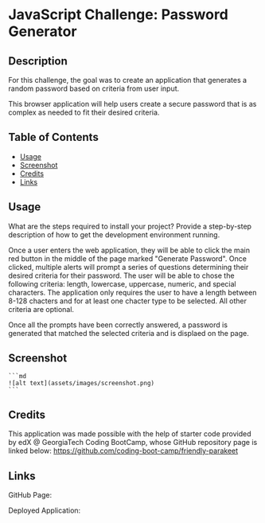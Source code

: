 # JavaScript Challenge: Password Generator

## Description

For this challenge, the goal was to create an application that generates a random password based on criteria from user input. 

This browser application will help users create a secure password that is as complex as needed to fit their desired criteria. 

## Table of Contents

- [Usage](#usage)
- [Screenshot](#screenshot)
- [Credits](#credits)
- [Links](#links)

## Usage

What are the steps required to install your project? Provide a step-by-step description of how to get the development environment running.

Once a user enters the web application, they will be able to click the main red button in the middle of the page marked "Generate Password". Once clicked, multiple alerts will prompt a series of questions determining their desired criteria for their password. The user will be able to chose the following criteria: length, lowercase, uppercase, numeric, and special characters. The application only requires the user to have a length between 8-128 chacters and for at least one chacter type to be selected. All other criteria are optional. 

Once all the prompts have been correctly answered, a password is generated that matched the selected criteria and is displaed on the page. 

## Screenshot

    ```md
    ![alt text](assets/images/screenshot.png)
    ```

## Credits

This application was made possible with the help of starter code provided by edX @ GeorgiaTech Coding BootCamp, whose GitHub repository page is linked below:
https://github.com/coding-boot-camp/friendly-parakeet

## Links

GitHub Page:

Deployed Application: